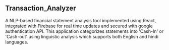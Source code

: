 ## Transaction_Analyzer
A NLP-based financial statement analysis tool implemented using React, integrated with Firebase for real time updates and secured with google authentication API.
This application categorizes statements into 'Cash-In' or 'Cash-out' using linguistic analysis which supports both English and hindi languages.

